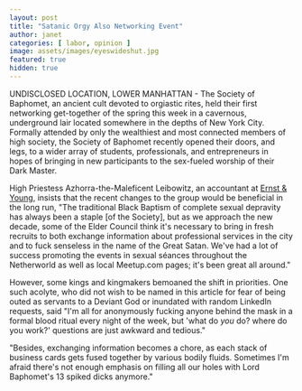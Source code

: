 ```yaml
---
layout: post
title: "Satanic Orgy Also Networking Event"
author: janet
categories: [ labor, opinion ]
image: assets/images/eyeswideshut.jpg
featured: true
hidden: true
---
```


UNDISCLOSED LOCATION, LOWER MANHATTAN - The Society of Baphomet, an ancient cult devoted to orgiastic rites, held their first networking get-together of the spring this week in a cavernous, underground lair located somewhere in the depths of New York City. Formally attended by only the wealthiest and most connected members of high society, the Society of Baphomet recently opened their doors, and legs, to a wider array of students, professionals, and entrepreneurs in hopes of bringing in new participants to the sex-fueled worship of their Dark Master.

High Priestess Azhorra-the-Maleficent Leibowitz, an accountant at [Ernst & Young](https://www.ey.com/en_gl), insists that the recent changes to the group would be beneficial in the long run, "The traditional Black Baptism of complete sexual depravity has always been a staple [of the Society], but as we approach the new decade, some of the Elder Council think it's necessary to bring in fresh recruits to both exchange information about professional services in the city and to fuck senseless in the name of the Great Satan. We've had a lot of success promoting the events in sexual séances throughout the Netherworld as well as local Meetup.com pages; it's been great all around."

However, some kings and kingmakers bemoaned the shift in priorities. One such acolyte, who did not wish to be named in this article for fear of being outed as servants to a Deviant God or inundated with random LinkedIn requests, said "I'm all for anonymously fucking anyone behind the mask in a formal blood ritual every night of the week, but 'what do _you_ do? where do you work?' questions are just awkward and tedious."

"Besides, exchanging information becomes a chore, as each stack of business cards gets fused together by various bodily fluids. Sometimes I'm afraid there's not enough emphasis on filling all our holes with Lord Baphomet's 13 spiked dicks anymore."